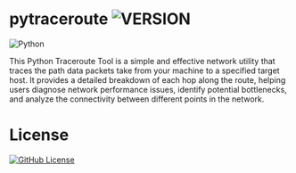 # pytraceroute ![VERSION](https://img.shields.io/badge/version-0.1-violet.svg)

![Python](https://img.shields.io/badge/python-3670A0?style=for-the-badge&logo=python&logoColor=ffdd54)

This Python Traceroute Tool is a simple and effective network utility that traces the path data packets take from your machine to a specified target host. It provides a detailed breakdown of each hop along the route, helping users diagnose network performance issues, identify potential bottlenecks, and analyze the connectivity between different points in the network.

# License
[![GitHub License](https://img.shields.io/github/license/mach1el/pytraceroute?style=for-the-badge&color=orange)](https://github.com/mach1el/pytraceroute/blob/master/LICENSE)